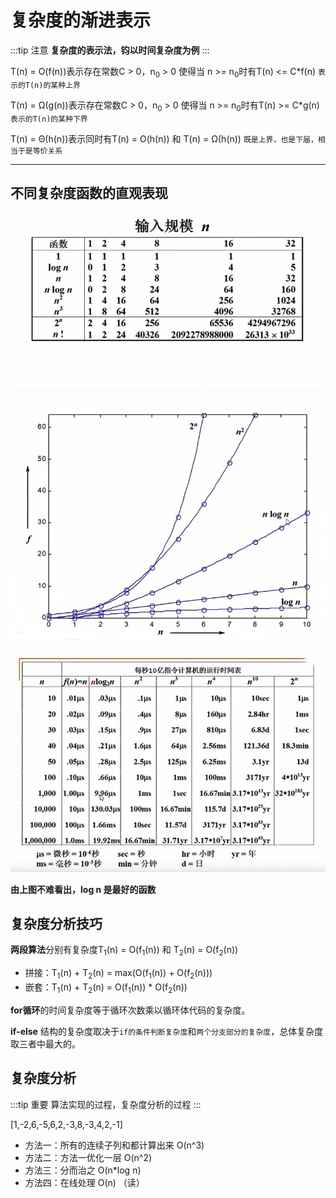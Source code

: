 # 复杂度的渐进表示

:::tip 注意
**复杂度的表示法，钧以时间复杂度为例**
:::

T(n) = O(f(n))表示存在常数C > 0，n<sub>0</sub> > 0 使得当 n >= n<sub>0</sub>时有T(n) <= C*f(n)  `表示的T(n)的某种上界`

T(n) = Ω(g(n))表示存在常数C > 0，n<sub>0</sub> > 0 使得当 n >= n<sub>0</sub>时有T(n) >= C*g(n)  `表示的T(n)的某种下界`

T(n) = Θ(h(n))表示同时有T(n) = O(h(n)) 和 T(n) = Ω(h(n)) `既是上界，也是下届，相当于是等价关系`
****
## 不同复杂度函数的直观表现

![图片描述](../images/data-structure_2-3_1.png)


![图片描述](../images/data-structure_2-3_2.png)


![图片描述](../images/data-structure_2-3_3.png)


**由上图不难看出，log n 是最好的函数**

## 复杂度分析技巧
**两段算法**分别有复杂度T<sub>1</sub>(n) = O(f<sub>1</sub>(n)) 和 T<sub>2</sub>(n) = O(f<sub>2</sub>(n)) 
- 拼接：T<sub>1</sub>(n) + T<sub>2</sub>(n) = max(O(f<sub>1</sub>(n)) + O(f<sub>2</sub>(n)))
- 嵌套：T<sub>1</sub>(n) + T<sub>2</sub>(n) = O(f<sub>1</sub>(n)) * O(f<sub>2</sub>(n))

**for循环**的时间复杂度等于循环次数乘以循环体代码的复杂度。

**if-else** 结构的复杂度取决于`if的条件判断复杂度`和`两个分支部分的复杂度`，总体复杂度取三者中最大的。


## 复杂度分析
:::tip 重要
算法实现的过程，复杂度分析的过程
:::

[1,-2,6,-5,6,2,-3,8,-3,4,2,-1]

* 方法一：所有的连续子列和都计算出来 O(n^3)
* 方法二：方法一优化一层 O(n^2)
* 方法三：分而治之 O(n*log n)
* 方法四：在线处理 O(n) （读）